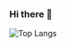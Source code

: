 ### Hi there 👋

![Top Langs](https://github-readme-stats.vercel.app/api/top-langs/?username=te289165&layout=compact)
